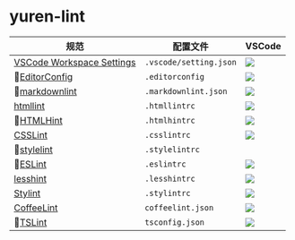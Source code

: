 # yuren-lint

|规范|配置文件|VSCode|
|---|---|---|
|[VSCode Workspace Settings](https://code.visualstudio.com/docs/getstarted/settings)|`.vscode/setting.json`|![](https://img.shields.io/badge/style-true-green.svg?label=default)|
|🏅[EditorConfig](http://editorconfig.org/)|`.editorconfig`|[![](https://img.shields.io/badge/style-true-green.svg?label=plugin)](https://marketplace.visualstudio.com/items?itemName=EditorConfig.EditorConfig)|
|🏅[markdownlint](https://github.com/DavidAnson/markdownlint)|`.markdownlint.json`|[![](https://img.shields.io/badge/style-true-green.svg?label=plugin)](https://marketplace.visualstudio.com/items?itemName=DavidAnson.vscode-markdownlint)|
|[htmllint](https://github.com/htmllint/htmllint)|`.htmllintrc`|![](https://img.shields.io/badge/style-false-red.svg?label=plugin)|
|🏅[HTMLHint](https://github.com/yaniswang/HTMLHint)|`.htmlhintrc`|[![](https://img.shields.io/badge/style-true-green.svg?label=plugin)](https://marketplace.visualstudio.com/items?itemName=mkaufman.HTMLHint)|
|[CSSLint](https://github.com/CSSLint/csslint)|`.csslintrc`|![](https://img.shields.io/badge/style-false-red.svg?label=plugin)|
|🏅[stylelint](https://stylelint.io/)|`.stylelintrc`||
|🏅[ESLint](http://eslint.cn/)|`.eslintrc`|[![](https://img.shields.io/badge/style-true-green.svg?label=plugin)](https://marketplace.visualstudio.com/items?itemName=dbaeumer.vscode-eslint)|
|[lesshint](https://github.com/lesshint/lesshint)|`.lesshintrc`|![](https://img.shields.io/badge/style-false-red.svg?label=plugin)|
|[Stylint](https://simenb.github.io/stylint/)|`.stylintrc`|![](https://img.shields.io/badge/style-false-red.svg?label=plugin)|
|[CoffeeLint](http://www.coffeelint.org/)|`coffeelint.json`|[![](https://img.shields.io/badge/style-true-green.svg?label=plugin)](https://marketplace.visualstudio.com/items?itemName=slb235.vscode-coffeelint)|
|🚫[TSLint](https://palantir.github.io/tslint/)|`tsconfig.json`|[![](https://img.shields.io/badge/style-true-green.svg?label=plugin)](https://marketplace.visualstudio.com/items?itemName=eg2.tslint)|
